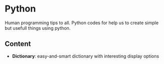# Python

Human programming tips to all. Python codes for help us to create simple but usefull things using python.

## Content
- **Dictionary**: easy-and-smart dictionary with interesting display options
